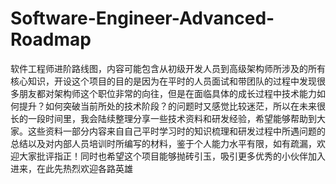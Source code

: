 # Software-Engineer-Advanced-Roadmap
软件工程师进阶路线图，内容可能包含从初级开发人员到高级架构师所涉及的所有核心知识，开设这个项目的目的是因为在平时的人员面试和带团队的过程中发现很多朋友都对架构师这个职位非常的向往，但是在面临具体的成长过程中技术能力如何提升？如何突破当前所处的技术阶段？的问题时又感觉比较迷茫，所以在未来很长的一段时间里，我会陆续整理分享一些技术资料和研发经验，希望能够帮助到大家。这些资料一部分内容来自自己平时学习时的知识梳理和研发过程中所遇问题的总结以及对内部人员培训时所编写的材料，鉴于个人能力水平有限，如有疏漏，欢迎大家批评指正！同时也希望这个项目能够抛砖引玉，吸引更多优秀的小伙伴加入进来，在此先热烈欢迎各路英雄 

